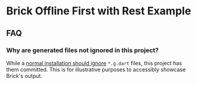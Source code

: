 # Brick Offline First with Rest Example

## FAQ

### Why are generated files not ignored in this project?

While a [normal installation should ignore](https://github.com/greenbits/brick#recommended-but-optional) `*.g.dart` files, this project has them committed. This is for illustrative purposes to accessibly showcase Brick's output.
